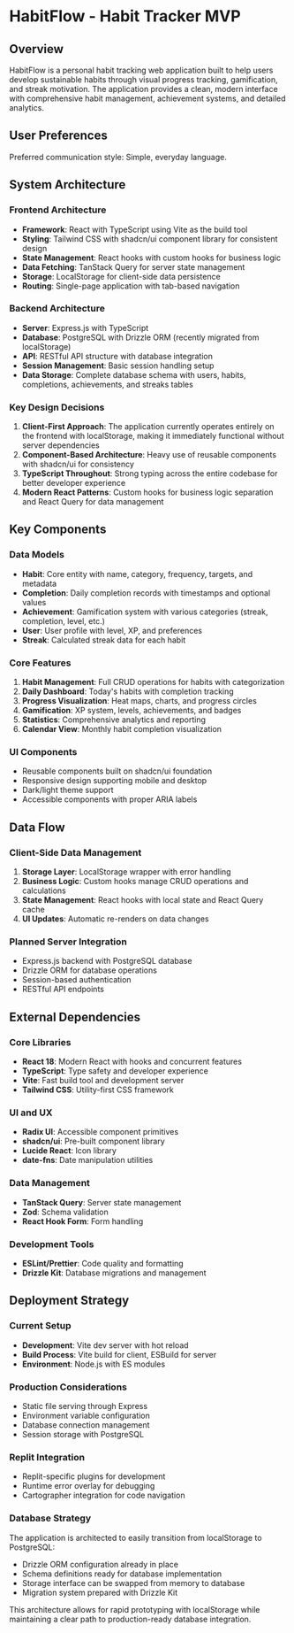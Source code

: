 # HabitFlow - Habit Tracker MVP

## Overview

HabitFlow is a personal habit tracking web application built to help users develop sustainable habits through visual progress tracking, gamification, and streak motivation. The application provides a clean, modern interface with comprehensive habit management, achievement systems, and detailed analytics.

## User Preferences

Preferred communication style: Simple, everyday language.

## System Architecture

### Frontend Architecture
- **Framework**: React with TypeScript using Vite as the build tool
- **Styling**: Tailwind CSS with shadcn/ui component library for consistent design
- **State Management**: React hooks with custom hooks for business logic
- **Data Fetching**: TanStack Query for server state management
- **Storage**: LocalStorage for client-side data persistence
- **Routing**: Single-page application with tab-based navigation

### Backend Architecture
- **Server**: Express.js with TypeScript
- **Database**: PostgreSQL with Drizzle ORM (recently migrated from localStorage)
- **API**: RESTful API structure with database integration
- **Session Management**: Basic session handling setup
- **Data Storage**: Complete database schema with users, habits, completions, achievements, and streaks tables

### Key Design Decisions

1. **Client-First Approach**: The application currently operates entirely on the frontend with localStorage, making it immediately functional without server dependencies
2. **Component-Based Architecture**: Heavy use of reusable components with shadcn/ui for consistency
3. **TypeScript Throughout**: Strong typing across the entire codebase for better developer experience
4. **Modern React Patterns**: Custom hooks for business logic separation and React Query for data management

## Key Components

### Data Models
- **Habit**: Core entity with name, category, frequency, targets, and metadata
- **Completion**: Daily completion records with timestamps and optional values
- **Achievement**: Gamification system with various categories (streak, completion, level, etc.)
- **User**: User profile with level, XP, and preferences
- **Streak**: Calculated streak data for each habit

### Core Features
1. **Habit Management**: Full CRUD operations for habits with categorization
2. **Daily Dashboard**: Today's habits with completion tracking
3. **Progress Visualization**: Heat maps, charts, and progress circles
4. **Gamification**: XP system, levels, achievements, and badges
5. **Statistics**: Comprehensive analytics and reporting
6. **Calendar View**: Monthly habit completion visualization

### UI Components
- Reusable components built on shadcn/ui foundation
- Responsive design supporting mobile and desktop
- Dark/light theme support
- Accessible components with proper ARIA labels

## Data Flow

### Client-Side Data Management
1. **Storage Layer**: LocalStorage wrapper with error handling
2. **Business Logic**: Custom hooks manage CRUD operations and calculations
3. **State Management**: React hooks with local state and React Query cache
4. **UI Updates**: Automatic re-renders on data changes

### Planned Server Integration
- Express.js backend with PostgreSQL database
- Drizzle ORM for database operations
- Session-based authentication
- RESTful API endpoints

## External Dependencies

### Core Libraries
- **React 18**: Modern React with hooks and concurrent features
- **TypeScript**: Type safety and developer experience
- **Vite**: Fast build tool and development server
- **Tailwind CSS**: Utility-first CSS framework

### UI and UX
- **Radix UI**: Accessible component primitives
- **shadcn/ui**: Pre-built component library
- **Lucide React**: Icon library
- **date-fns**: Date manipulation utilities

### Data Management
- **TanStack Query**: Server state management
- **Zod**: Schema validation
- **React Hook Form**: Form handling

### Development Tools
- **ESLint/Prettier**: Code quality and formatting
- **Drizzle Kit**: Database migrations and management

## Deployment Strategy

### Current Setup
- **Development**: Vite dev server with hot reload
- **Build Process**: Vite build for client, ESBuild for server
- **Environment**: Node.js with ES modules

### Production Considerations
- Static file serving through Express
- Environment variable configuration
- Database connection management
- Session storage with PostgreSQL

### Replit Integration
- Replit-specific plugins for development
- Runtime error overlay for debugging
- Cartographer integration for code navigation

### Database Strategy
The application is architected to easily transition from localStorage to PostgreSQL:
- Drizzle ORM configuration already in place
- Schema definitions ready for database implementation
- Storage interface can be swapped from memory to database
- Migration system prepared with Drizzle Kit

This architecture allows for rapid prototyping with localStorage while maintaining a clear path to production-ready database integration.